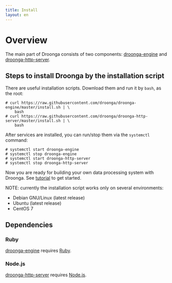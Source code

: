 ```yaml
---
title: Install
layout: en
---
```


# Overview

The main part of Droonga consists of two components: [droonga-engine][] and [droonga-http-server][].

## Steps to install Droonga by the installation script

There are useful installation scripts.
Download them and run it by `bash`, as the root:

~~~
# curl https://raw.githubusercontent.com/droonga/droonga-engine/master/install.sh | \
    bash
# curl https://raw.githubusercontent.com/droonga/droonga-http-server/master/install.sh | \
    bash
~~~

After services are installed, you can run/stop them via the `systemctl` command:

~~~
# systemctl start droonga-engine
# systemctl stop droonga-engine
# systemctl start droonga-http-server
# systemctl stop droonga-http-server
~~~

Now you are ready for building your own data processing system with Droonga. See [tutorial](/tutorial/) to get started.

NOTE: currently the installation script works only on several environments:

 * Debian GNU/Linux (latest release)
 * Ubuntu (latest release)
 * CentOS 7

## Dependencies

### Ruby

[droonga-engine][] requires [Ruby][].

### Node.js

[droonga-http-server][] requires [Node.js][].


  [Ruby]: http://www.ruby-lang.org/
  [Node.js]: http://nodejs.org/
  [droonga-engine]: https://github.com/droonga/droonga-engine
  [droonga-http-server]: https://github.com/droonga/droonga-http-server
